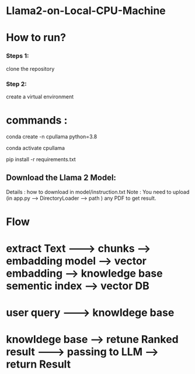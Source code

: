 # Llama2-on-Local-CPU-Machine

# How to run?

### Steps 1:

clone the repository


### Step 2:

create a virtual environment

# commands :

conda create -n cpullama python=3.8

conda activate cpullama

pip install -r requirements.txt

## Download the Llama 2 Model:
Details : how to download in model/instruction.txt
Note :
You need to upload (in app.py   --> DirectoryLoader  --> path ) any PDF to get result.


# Flow
# extract Text ---> chunks --> embadding model --> vector embadding --> knowledge base sementic index --> vector DB 

# user query ---> knowldege base  

# knowldege base  --> retune Ranked result ---> passing to LLM --> return Result
